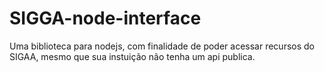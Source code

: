 # SIGGA-node-interface
Uma biblioteca para nodejs, com finalidade de poder acessar recursos do SIGAA, mesmo que sua instuição não tenha um api publica.

